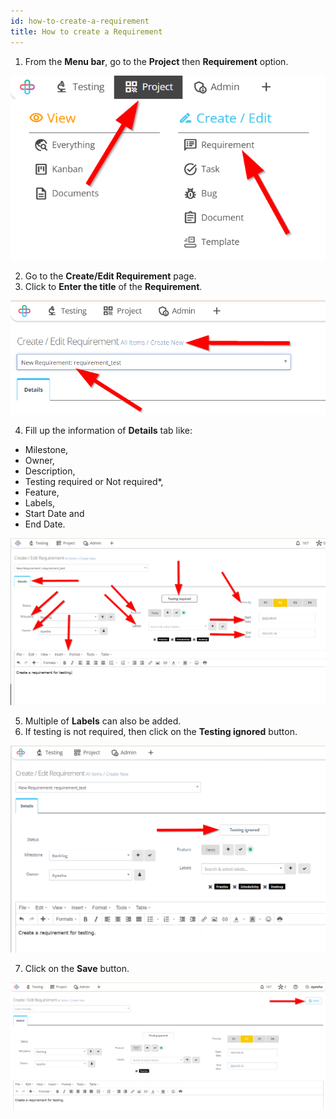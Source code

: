 ```yaml
---
id: how-to-create-a-requirement
title: How to create a Requirement
---
```


1. From the **Menu bar**, go to the **Project** then **Requirement** option.

![](/img/how-tos/how-to-create-a-requirement/requirement-option.png)

2. Go to the **Create/Edit Requirement** page.
3. Click to **Enter the title** of the **Requirement**.

![](/img/how-tos/how-to-create-a-requirement/enter-req-title.png)

4. Fill up the information of **Details** tab like:
  * Milestone, 
  * Owner,
  * Description, 
  * Testing required or Not required*, 
  * Feature, 
  * Labels, 
  * Start Date and 
  * End Date.

![](/img/how-tos/how-to-create-a-requirement/req-details.png)

5. Multiple of **Labels** can also be added.
6. If testing is not required, then click on the **Testing ignored** button.

![](/img/how-tos/how-to-create-a-requirement/testing-ignored.png)

7. Click on the **Save** button.

![](/img/how-tos/how-to-create-a-requirement/save-req.png)